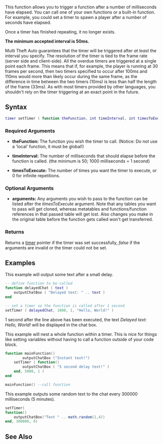 This function allows you to trigger a function after a number of milliseconds have elapsed. You can call one of your own functions or a built-in function. For example, you could set a timer to spawn a player after a number of seconds have elapsed.

Once a timer has finished repeating, it no longer exists.

**The minimum accepted interval is 50ms.**

Multi Theft Auto guarantees that the timer will be triggered after *at least* the interval you specify. The resolution of the timer is tied to the frame rate (server side and client-side). All the overdue timers are triggered at a single point each frame. This means that if, for example, the player is running at 30 frames per second, then two timers specified to occur after 100ms and 110ms would more than likely occur during the same frame, as the difference in time between the two timers (10ms) is less than half the length of the frame (33ms). As with most timers provided by other languages, you shouldn't rely on the timer triggering at an exact point in the future.

Syntax
------

``` lua
timer setTimer ( function theFunction, int timeInterval, int timesToExecute, [ var arguments... ] )
```

### Required Arguments

-   **theFunction:** The function you wish the timer to call. (Notice: Do not use a 'local' function, it must be global!)

-   **timeInterval:** The number of milliseconds that should elapse before the function is called. (the minimum is 50; 1000 milliseconds = 1 second)
-   **timesToExecute:** The number of times you want the timer to execute, or 0 for infinite repetitions.

### Optional Arguments

-   **arguments:** Any arguments you wish to pass to the function can be listed after the *timesToExecute* argument. Note that any tables you want to pass will get cloned, whereas metatables and functions/function references in that passed table will get lost. Also changes you make in the original table before the function gets called won't get transferred.

### Returns

Returns a [timer](/timer.md "wikilink") pointer if the timer was set successfully, *false* if the arguments are invalid or the timer could not be set.

Examples
--------

This example will output some text after a small delay.

``` lua
-- define function to be called
function delayedChat ( text )
    outputChatBox ( "Delayed text: " .. text )
end

-- set a timer so the function is called after 1 second
setTimer ( delayedChat, 1000, 1, "Hello, World!" )
```

1 second after the line above has been executed, the text *Delayed text: Hello, World!* will be displayed in the chat box.

This example will nest a whole function within a timer. This is nice for things like setting variables without having to call a function outside of your code block.

``` lua
function mainFunction()
        outputChatBox ("Instant text!")
    setTimer ( function()
        outputChatBox ( "5 second delay text!" )
    end, 5000, 1 )
end

mainFunction() --call function
```

This example outputs some random text to the chat every 300000 milliseconds (5 minutes).

``` lua
setTimer(
function()
    outputChatBox("Text " .. math.random(1,4))
end, 300000, 0)
```

See Also
--------
